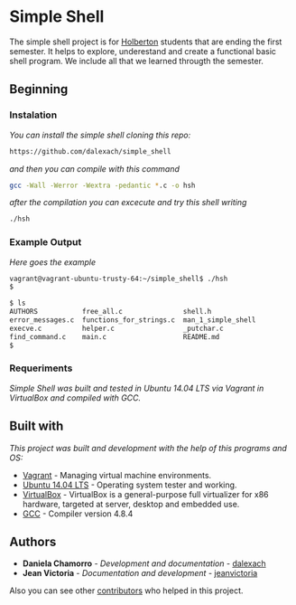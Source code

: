 # Simple Shell

The simple shell project is for [Holberton](https://www.holbertonschool.com/) students that are ending the first semester. It helps to explore, underestand and create a functional basic shell program. We include all that we learned througth the semester.

## Beginning

### Instalation
_You can install the simple shell cloning this repo:_
```bash
https://github.com/dalexach/simple_shell
```
_and then you can compile with this command_
```bash
gcc -Wall -Werror -Wextra -pedantic *.c -o hsh
```
_after the compilation you can excecute and try this shell writing_
```bash
./hsh
```

### Example Output
_Here goes the example_
```bash
vagrant@vagrant-ubuntu-trusty-64:~/simple_shell$ ./hsh
$

$ ls
AUTHORS           free_all.c               shell.h
error_messages.c  functions_for_strings.c  man_1_simple_shell
execve.c          helper.c                 _putchar.c
find_command.c    main.c                   README.md
$
```

### Requeriments

_Simple Shell was built and tested in Ubuntu 14.04 LTS via Vagrant in VirtualBox and compiled with GCC._


## Built with

_This project was built and development with the help of this programs and OS:_

* [Vagrant](https://www.vagrantup.com/downloads.html) - Managing virtual machine environments.
* [Ubuntu 14.04 LTS](http://releases.ubuntu.com/14.04/) - Operating system tester and working.
* [VirtualBox](https://www.virtualbox.org/wiki/Downloads) - VirtualBox is a general-purpose full virtualizer for x86 hardware, targeted at server, desktop and embedded use.
* [GCC](https://gcc.gnu.org/) - Compiler version 4.8.4

## Authors

* **Daniela Chamorro** - *Development and documentation* - [dalexach](https://github.com/dalexach)
* **Jean Victoria** - *Documentation and development* - [jeanvictoria](https://github.com/jeanvictoria)

Also you can see other [contributors](https://github.com/dalexach/simple_shell/graphs/contributors) who helped in this project.
